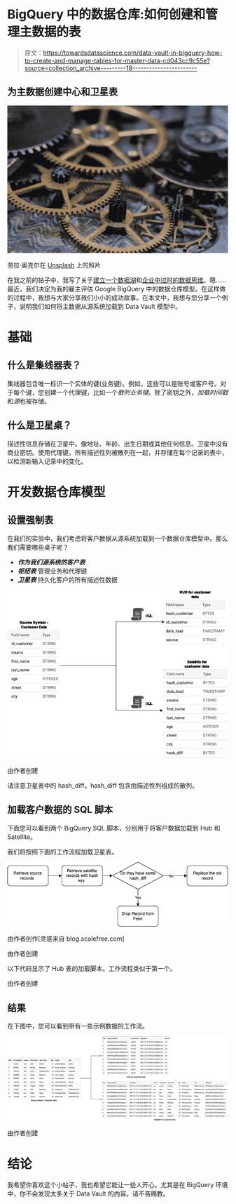 # BigQuery 中的数据仓库:如何创建和管理主数据的表

> 原文：<https://towardsdatascience.com/data-vault-in-bigquery-how-to-create-and-manage-tables-for-master-data-cd043cc9c55e?source=collection_archive---------18----------------------->

## 为主数据创建中心和卫星表

![](img/ade694000854e9155f0e0a969864f3a4.png)

劳拉·奥克尔在 [Unsplash](https://unsplash.com?utm_source=medium&utm_medium=referral) 上的照片

在我之前的帖子中，我写了关于[建立一个数据湖](/what-is-a-data-lake-it-is-not-a-data-swamp-376430d6c15e)和[企业中过时的数据思维](/antipatterns-and-obsolete-mindset-in-corporations-74540f128bc0)。嗯……最近，我们决定为我的雇主评估 Google BigQuery 中的数据仓库模型。在这样做的过程中，我想与大家分享我们小小的成功故事。在本文中，我想与您分享一个例子，说明我们如何将主数据从源系统加载到 Data Vault 模型中。

# 基础

## 什么是集线器表？

集线器包含唯一标识一个实体的键(业务键)。例如，这些可以是账号或客户号。对于每个键，您创建一个代理键，比如一个*散列业务键*。除了密钥之外，*加载时间戳*和*源*也被存储。

## 什么是卫星桌？

描述性信息存储在卫星中。像地址、年龄、出生日期或其他任何信息。卫星中没有商业密钥。使用代理键。所有描述性列被散列在一起，并存储在每个记录的表中，以检测新输入记录中的变化。

# 开发数据仓库模型

## 设置强制表

在我们的实验中，我们考虑将客户数据从源系统加载到一个数据仓库模型中。那么我们需要哪些桌子呢？

*   ***作为我们源系统的客户表***
*   ***枢纽表*** 管理业务和代理键
*   ***卫星表*** 持久化客户的所有描述性数据

![](img/ee68969bb73f0db056d82f936eee8045.png)

由作者创建

请注意卫星表中的 hash_diff。hash_diff 包含由描述性列组成的散列。

## 加载客户数据的 SQL 脚本

下面您可以看到两个 BigQuery SQL 脚本，分别用于将客户数据加载到 Hub 和 Satellite。

我们将按照下面的工作流程加载卫星表。

![](img/3840080b0a8c40418fd95e26727260c3.png)

由作者创作[灵感来自 blog.scalefree.com]

由作者创建

以下代码显示了 Hub 表的加载脚本。工作流程类似于第一个。

由作者创建

## 结果

在下图中，您可以看到带有一些示例数据的工作流。

![](img/94ee950a650de78a02baf1131cee591b.png)

由作者创建

# 结论

我希望你喜欢这个小帖子，我也希望它能让一些人开心。尤其是在 BigQuery 环境中，你不会发现太多关于 Data Vault 的内容。请不吝赐教。